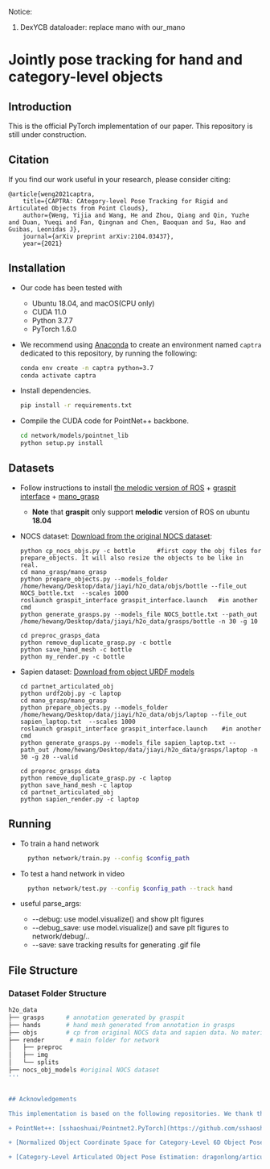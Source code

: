 Notice:
1. DexYCB dataloader: replace mano with our_mano



# Jointly pose tracking for hand and category-level objects

## Introduction

This is the official PyTorch implementation of our paper. This repository is still under construction.


## Citation

If you find our work useful in your research, please consider citing:

```
@article{weng2021captra,
	title={CAPTRA: CAtegory-level Pose Tracking for Rigid and Articulated Objects from Point Clouds},
	author={Weng, Yijia and Wang, He and Zhou, Qiang and Qin, Yuzhe and Duan, Yueqi and Fan, Qingnan and Chen, Baoquan and Su, Hao and Guibas, Leonidas J},
	journal={arXiv preprint arXiv:2104.03437},
	year={2021}
```

## Installation

+ Our code has been tested with
  + Ubuntu 18.04, and macOS(CPU only)
  + CUDA 11.0
  + Python 3.7.7
  + PyTorch 1.6.0

+ We recommend using [Anaconda](https://www.anaconda.com/) to create an environment named `captra` dedicated to this repository, by running the following:

  ```bash
  conda env create -n captra python=3.7
  conda activate captra
  ```


+ Install dependencies.

  ```bash
  pip install -r requirements.txt
  ```

+ Compile the CUDA code for PointNet++ backbone.

  ```bash
  cd network/models/pointnet_lib
  python setup.py install
  ```

## Datasets
+ Follow instructions to install [the melodic version of ROS](http://wiki.ros.org/melodic/Installation) + [graspit interface](https://github.com/graspit-simulator/graspit_interface) + [mano_grasp](https://github.com/lwohlhart/mano_grasp)
  + **Note** that **graspit** only support **melodic** version of ROS on ubuntu **18.04**

+ NOCS dataset: [Download from the original NOCS dataset](https://github.com/hughw19/NOCS_CVPR2019#datasets): 

  ```
  python cp_nocs_objs.py -c bottle      #first copy the obj files for prepare_objects. It will also resize the objects to be like in real.
  cd mano_grasp/mano_grasp
  python prepare_objects.py --models_folder /home/hewang/Desktop/data/jiayi/h2o_data/objs/bottle --file_out NOCS_bottle.txt  --scales 1000
  roslaunch graspit_interface graspit_interface.launch   #in another cmd
  python generate_grasps.py --models_file NOCS_bottle.txt --path_out /home/hewang/Desktop/data/jiayi/h2o_data/grasps/bottle -n 30 -g 10
  
  cd preproc_grasps_data
  python remove_duplicate_grasp.py -c bottle
  python save_hand_mesh -c bottle
  python my_render.py -c bottle
  ```
  
+ Sapien dataset: [Download from object URDF models](http://download.cs.stanford.edu/orion/captra/sapien_urdf.tar)

  ```
  cd partnet_articulated_obj
  python urdf2obj.py -c laptop
  cd mano_grasp/mano_grasp
  python prepare_objects.py --models_folder /home/hewang/Desktop/data/jiayi/h2o_data/objs/laptop --file_out sapien_laptop.txt  --scales 1000
  roslaunch graspit_interface graspit_interface.launch    #in another cmd
  python generate_grasps.py --models_file sapien_laptop.txt --path_out /home/hewang/Desktop/data/jiayi/h2o_data/grasps/laptop -n 30 -g 20 --valid
  
  cd preproc_grasps_data
  python remove_duplicate_grasp.py -c laptop
  python save_hand_mesh -c laptop
  cd partnet_articulated_obj
  python sapien_render.py -c laptop
  ```


## Running

+ To train a hand network
  ```bash
    python network/train.py --config $config_path 
  ```

+ To test a hand network in video
  ```bash
    python network/test.py --config $config_path --track hand
  ```

+ useful parse_args: 
  + --debug: use model.visualize() and show plt figures
  + --debug_save: use model.visualize() and save plt figures to network/debug/..
  + --save:  save tracking results for generating .gif file
  
## File Structure

### Dataset Folder Structure

```bash
h2o_data
├── grasps		# annotation generated by graspit	
├── hands		# hand mesh generated from annotation in grasps
├── objs		# cp from original NOCS data and sapien data. No material.
├── render		 # main folder for network
│   ├── preproc		
│   ├── img		
│   └── splits	  		  			
├── nocs_obj_models	#original NOCS dataset
'''


## Acknowledgements

This implementation is based on the following repositories. We thank the authors for open sourcing their great works! 

+ PointNet++: [sshaoshuai/Pointnet2.PyTorch](https://github.com/sshaoshuai/Pointnet2.PyTorch) and [yanx27/Pointnet_Pointnet2_pytorch](https://github.com/yanx27/Pointnet_Pointnet2_pytorch)

+ [Normalized Object Coordinate Space for Category-Level 6D Object Pose and Size Estimation: hughw19/NOCS_CVPR2019](https://github.com/hughw19/NOCS_CVPR2019)

+ [Category-Level Articulated Object Pose Estimation: dragonlong/articulated-pose](https://github.com/dragonlong/articulated-pose)


